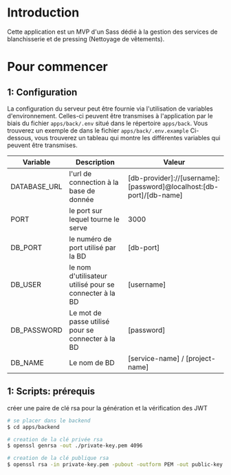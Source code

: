 # Introduction

Cette application est un MVP d'un Sass dédié à la gestion des services de blanchisserie et de pressing (Nettoyage de vêtements).

# Pour commencer

## 1: Configuration

La configuration du serveur peut être fournie via l'utilisation de variables d'environnement. Celles-ci peuvent être transmises à l'application par le biais du fichier `apps/back/.env` situé dans le répertoire `apps/back`. Vous trouverez un exemple de dans le fichier `apps/back/.env.example` Ci-dessous, vous trouverez un tableau qui montre les différentes variables qui peuvent être transmises.

| Variable             | Description                                             | Valeur                                                              |
| -------------------- | ------------------------------------------------------- | ------------------------------------------------------------------- |
| DATABASE_URL         | l'url de connection à la base de donnée                 | [db-provider]://[username]:[password]@localhost:[db-port]/[db-name] |
| PORT                 | le port sur lequel tourne le serve                      | 3000                                                                |
| DB_PORT              | le numéro de port utilisé par la BD                     | [db-port]                                                           |
| DB_USER              | le nom d'utilisateur utilisé pour se connecter à la BD  | [username]                                                          |
| DB_PASSWORD          | Le mot de passe utilisé pour se connecter à la BD       | [password]                                                          |
| DB_NAME              | Le nom de BD                                            | [service-name] / [project-name]                                     |


## 1: Scripts: prérequis

créer une paire de clé rsa pour la génération et la vérification des JWT

```sh
# se placer dans le backend
$ cd apps/backend

# creation de la clé privée rsa
$ openssl genrsa -out ./private-key.pem 4096

# creation de la clé publique rsa
$ openssl rsa -in private-key.pem -pubout -outform PEM -out public-key.pem

```